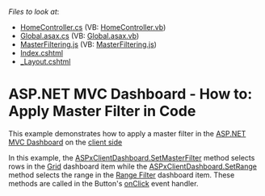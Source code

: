 <!-- default file list -->
*Files to look at*:

* [HomeController.cs](./CS/MvcDashboard_SetMasterFilter/Controllers/HomeController.cs) (VB: [HomeController.vb](./VB/MvcDashboard_SetMasterFilter/Controllers/HomeController.vb))
* [Global.asax.cs](./CS/MvcDashboard_SetMasterFilter/Global.asax.cs) (VB: [Global.asax.vb](./VB/MvcDashboard_SetMasterFilter/Global.asax.vb))
* [MasterFiltering.js](./CS/MvcDashboard_SetMasterFilter/Scripts/MasterFiltering.js) (VB: [MasterFiltering.js](./VB/MvcDashboard_SetMasterFilter/Scripts/MasterFiltering.js))
* [Index.cshtml](./CS/MvcDashboard_SetMasterFilter/Views/Home/Index.cshtml)
* [_Layout.cshtml](./CS/MvcDashboard_SetMasterFilter/Views/Shared/_Layout.cshtml)
<!-- default file list end -->

# ASP.NET MVC Dashboard - How to: Apply Master Filter in Code


This example demonstrates how to apply a master filter in the [ASP.NET MVC Dashboard](https://docs.devexpress.com/Dashboard/16977) on the [client side](https://docs.devexpress.com/Dashboard/116302) 

In this example, the [ASPxClientDashboard.SetMasterFilter](https://docs.devexpress.com/Dashboard/js-ASPxClientDashboard#js_ASPxClientDashboard_SetMasterFilter_itemName_values_) method selects rows in the [Grid](https://docs.devexpress.com/Dashboard/117161/) dashboard item while the [ASPxClientDashboard.SetRange](https://docs.devexpress.com/Dashboard/js-ASPxClientDashboard#js_ASPxClientDashboard_SetRange_itemName_range_)  method selects the range in the [Range Filter](https://docs.devexpress.com/Dashboard/117168/) dashboard item. These methods are called in the Button's  [onClick](https://js.devexpress.com/Documentation/ApiReference/UI_Widgets/dxButton/Configuration/#onClick) event handler.



